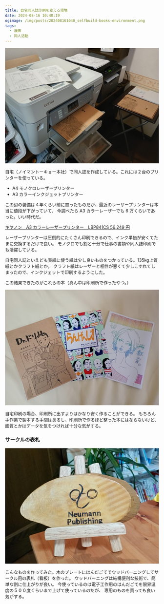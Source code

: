 ```yaml
---
title: 自宅同人誌印刷を支える環境
date: 2024-08-16 10:40:19
ogimage: /img/posts/202408161040_selfbuild-books-environment.png
tags:
  - 漫画
  - 同人活動
---
```


![printer](/img/posts/202408161040/printer.jpg)

自宅（ノイマントーキョー本社）で同人誌を作成している。これには２台のプリンターを使っている。

* A4 モノクロレーザープリンター
* A3 カラーインクジェットプリンター

この辺の装備は４年くらい前に買ったものだが、最近のレーザープリンターは本当に値段が下がっていて、
今調べたら A3 カラーレーザーでも 6 万くらいであった。いい時代だ。

[キヤノン　A3 カラーレーザープリンター　LBP841CS  56,249 円](https://amzn.asia/d/4BGhG7q)

レーザープリンターは圧倒的にたくさん印刷できるので、インク単価が安くてたまに交換するだけで良い。
モノクロでも割と十分で仕事の書類や同人誌印刷でも活躍している。

自宅同人誌といえども表紙に使う紙は少し良いものをつかっている。135kg上質紙とかクラフト紙とか。
クラフト紙はレーザーと相性が悪くて少しこすれてしまったので、インクジェットで印刷するようにした。

この結果できたのがこれらの本（真ん中は印刷所で作ったやつ。）

![books](/img/posts/202408161040/books.jpg)

自宅印刷の場合、印刷所に出すよりはかなり安く作ることができる。
もちろん手作業で製本する手間はあるし、印刷所で作るほど整った本にはならないけど、
画質とかはデータを気をつければ十分な気がする。

### サークルの表札

![nameplate](/img/posts/202408161040/nameplate.jpg)

こんなものを作ってみた。木のプレートにはんだごてでウッドバーニングしてサークル用の表札（看板）を作った。
ウッドバーニングは結構便利な技術で、簡単な割に仕上がりが良い。
今使っているのは電子工作用のはんだごてを限界温度の５００度くらいまで上げて使っているのだが、
専用のものを買っても良い気がする。

